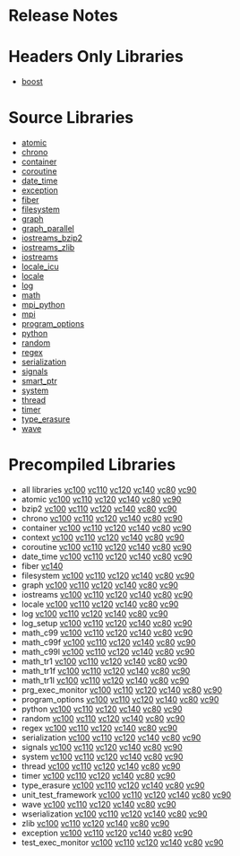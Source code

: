 # Release Notes
# Headers Only Libraries
- [boost](http://nuget.org/packages/boost/1.63.0.0)

# Source Libraries
- [atomic](http://nuget.org/packages/boost_atomic-src/1.63.0.0)
- [chrono](http://nuget.org/packages/boost_chrono-src/1.63.0.0)
- [container](http://nuget.org/packages/boost_container-src/1.63.0.0)
- [coroutine](http://nuget.org/packages/boost_coroutine-src/1.63.0.0)
- [date_time](http://nuget.org/packages/boost_date_time-src/1.63.0.0)
- [exception](http://nuget.org/packages/boost_exception-src/1.63.0.0)
- [fiber](http://nuget.org/packages/boost_fiber-src/1.63.0.0)
- [filesystem](http://nuget.org/packages/boost_filesystem-src/1.63.0.0)
- [graph](http://nuget.org/packages/boost_graph-src/1.63.0.0)
- [graph_parallel](http://nuget.org/packages/boost_graph_parallel-src/1.63.0.0)
- [iostreams_bzip2](http://nuget.org/packages/boost_iostreams_bzip2-src/1.63.0.0)
- [iostreams_zlib](http://nuget.org/packages/boost_iostreams_zlib-src/1.63.0.0)
- [iostreams](http://nuget.org/packages/boost_iostreams-src/1.63.0.0)
- [locale_icu](http://nuget.org/packages/boost_locale_icu-src/1.63.0.0)
- [locale](http://nuget.org/packages/boost_locale-src/1.63.0.0)
- [log](http://nuget.org/packages/boost_log-src/1.63.0.0)
- [math](http://nuget.org/packages/boost_math-src/1.63.0.0)
- [mpi_python](http://nuget.org/packages/boost_mpi_python-src/1.63.0.0)
- [mpi](http://nuget.org/packages/boost_mpi-src/1.63.0.0)
- [program_options](http://nuget.org/packages/boost_program_options-src/1.63.0.0)
- [python](http://nuget.org/packages/boost_python-src/1.63.0.0)
- [random](http://nuget.org/packages/boost_random-src/1.63.0.0)
- [regex](http://nuget.org/packages/boost_regex-src/1.63.0.0)
- [serialization](http://nuget.org/packages/boost_serialization-src/1.63.0.0)
- [signals](http://nuget.org/packages/boost_signals-src/1.63.0.0)
- [smart_ptr](http://nuget.org/packages/boost_smart_ptr-src/1.63.0.0)
- [system](http://nuget.org/packages/boost_system-src/1.63.0.0)
- [thread](http://nuget.org/packages/boost_thread-src/1.63.0.0)
- [timer](http://nuget.org/packages/boost_timer-src/1.63.0.0)
- [type_erasure](http://nuget.org/packages/boost_type_erasure-src/1.63.0.0)
- [wave](http://nuget.org/packages/boost_wave-src/1.63.0.0)
# Precompiled Libraries
- all libraries [vc100](http://nuget.org/packages/boost-vc100/1.63.0.0) [vc110](http://nuget.org/packages/boost-vc110/1.63.0.0) [vc120](http://nuget.org/packages/boost-vc120/1.63.0.0) [vc140](http://nuget.org/packages/boost-vc140/1.63.0.0) [vc80](http://nuget.org/packages/boost-vc80/1.63.0.0) [vc90](http://nuget.org/packages/boost-vc90/1.63.0.0)
- atomic [vc100](http://nuget.org/packages/boost_atomic-vc100/1.63.0.0) [vc110](http://nuget.org/packages/boost_atomic-vc110/1.63.0.0) [vc120](http://nuget.org/packages/boost_atomic-vc120/1.63.0.0) [vc140](http://nuget.org/packages/boost_atomic-vc140/1.63.0.0) [vc80](http://nuget.org/packages/boost_atomic-vc80/1.63.0.0) [vc90](http://nuget.org/packages/boost_atomic-vc90/1.63.0.0)
- bzip2 [vc100](http://nuget.org/packages/boost_bzip2-vc100/1.63.0.0) [vc110](http://nuget.org/packages/boost_bzip2-vc110/1.63.0.0) [vc120](http://nuget.org/packages/boost_bzip2-vc120/1.63.0.0) [vc140](http://nuget.org/packages/boost_bzip2-vc140/1.63.0.0) [vc80](http://nuget.org/packages/boost_bzip2-vc80/1.63.0.0) [vc90](http://nuget.org/packages/boost_bzip2-vc90/1.63.0.0)
- chrono [vc100](http://nuget.org/packages/boost_chrono-vc100/1.63.0.0) [vc110](http://nuget.org/packages/boost_chrono-vc110/1.63.0.0) [vc120](http://nuget.org/packages/boost_chrono-vc120/1.63.0.0) [vc140](http://nuget.org/packages/boost_chrono-vc140/1.63.0.0) [vc80](http://nuget.org/packages/boost_chrono-vc80/1.63.0.0) [vc90](http://nuget.org/packages/boost_chrono-vc90/1.63.0.0)
- container [vc100](http://nuget.org/packages/boost_container-vc100/1.63.0.0) [vc110](http://nuget.org/packages/boost_container-vc110/1.63.0.0) [vc120](http://nuget.org/packages/boost_container-vc120/1.63.0.0) [vc140](http://nuget.org/packages/boost_container-vc140/1.63.0.0) [vc80](http://nuget.org/packages/boost_container-vc80/1.63.0.0) [vc90](http://nuget.org/packages/boost_container-vc90/1.63.0.0)
- context [vc100](http://nuget.org/packages/boost_context-vc100/1.63.0.0) [vc110](http://nuget.org/packages/boost_context-vc110/1.63.0.0) [vc120](http://nuget.org/packages/boost_context-vc120/1.63.0.0) [vc140](http://nuget.org/packages/boost_context-vc140/1.63.0.0) [vc80](http://nuget.org/packages/boost_context-vc80/1.63.0.0) [vc90](http://nuget.org/packages/boost_context-vc90/1.63.0.0)
- coroutine [vc100](http://nuget.org/packages/boost_coroutine-vc100/1.63.0.0) [vc110](http://nuget.org/packages/boost_coroutine-vc110/1.63.0.0) [vc120](http://nuget.org/packages/boost_coroutine-vc120/1.63.0.0) [vc140](http://nuget.org/packages/boost_coroutine-vc140/1.63.0.0) [vc80](http://nuget.org/packages/boost_coroutine-vc80/1.63.0.0) [vc90](http://nuget.org/packages/boost_coroutine-vc90/1.63.0.0)
- date_time [vc100](http://nuget.org/packages/boost_date_time-vc100/1.63.0.0) [vc110](http://nuget.org/packages/boost_date_time-vc110/1.63.0.0) [vc120](http://nuget.org/packages/boost_date_time-vc120/1.63.0.0) [vc140](http://nuget.org/packages/boost_date_time-vc140/1.63.0.0) [vc80](http://nuget.org/packages/boost_date_time-vc80/1.63.0.0) [vc90](http://nuget.org/packages/boost_date_time-vc90/1.63.0.0)
- fiber [vc140](http://nuget.org/packages/boost_fiber-vc140/1.63.0.0)
- filesystem [vc100](http://nuget.org/packages/boost_filesystem-vc100/1.63.0.0) [vc110](http://nuget.org/packages/boost_filesystem-vc110/1.63.0.0) [vc120](http://nuget.org/packages/boost_filesystem-vc120/1.63.0.0) [vc140](http://nuget.org/packages/boost_filesystem-vc140/1.63.0.0) [vc80](http://nuget.org/packages/boost_filesystem-vc80/1.63.0.0) [vc90](http://nuget.org/packages/boost_filesystem-vc90/1.63.0.0)
- graph [vc100](http://nuget.org/packages/boost_graph-vc100/1.63.0.0) [vc110](http://nuget.org/packages/boost_graph-vc110/1.63.0.0) [vc120](http://nuget.org/packages/boost_graph-vc120/1.63.0.0) [vc140](http://nuget.org/packages/boost_graph-vc140/1.63.0.0) [vc80](http://nuget.org/packages/boost_graph-vc80/1.63.0.0) [vc90](http://nuget.org/packages/boost_graph-vc90/1.63.0.0)
- iostreams [vc100](http://nuget.org/packages/boost_iostreams-vc100/1.63.0.0) [vc110](http://nuget.org/packages/boost_iostreams-vc110/1.63.0.0) [vc120](http://nuget.org/packages/boost_iostreams-vc120/1.63.0.0) [vc140](http://nuget.org/packages/boost_iostreams-vc140/1.63.0.0) [vc80](http://nuget.org/packages/boost_iostreams-vc80/1.63.0.0) [vc90](http://nuget.org/packages/boost_iostreams-vc90/1.63.0.0)
- locale [vc100](http://nuget.org/packages/boost_locale-vc100/1.63.0.0) [vc110](http://nuget.org/packages/boost_locale-vc110/1.63.0.0) [vc120](http://nuget.org/packages/boost_locale-vc120/1.63.0.0) [vc140](http://nuget.org/packages/boost_locale-vc140/1.63.0.0) [vc80](http://nuget.org/packages/boost_locale-vc80/1.63.0.0) [vc90](http://nuget.org/packages/boost_locale-vc90/1.63.0.0)
- log [vc100](http://nuget.org/packages/boost_log-vc100/1.63.0.0) [vc110](http://nuget.org/packages/boost_log-vc110/1.63.0.0) [vc120](http://nuget.org/packages/boost_log-vc120/1.63.0.0) [vc140](http://nuget.org/packages/boost_log-vc140/1.63.0.0) [vc80](http://nuget.org/packages/boost_log-vc80/1.63.0.0) [vc90](http://nuget.org/packages/boost_log-vc90/1.63.0.0)
- log_setup [vc100](http://nuget.org/packages/boost_log_setup-vc100/1.63.0.0) [vc110](http://nuget.org/packages/boost_log_setup-vc110/1.63.0.0) [vc120](http://nuget.org/packages/boost_log_setup-vc120/1.63.0.0) [vc140](http://nuget.org/packages/boost_log_setup-vc140/1.63.0.0) [vc80](http://nuget.org/packages/boost_log_setup-vc80/1.63.0.0) [vc90](http://nuget.org/packages/boost_log_setup-vc90/1.63.0.0)
- math_c99 [vc100](http://nuget.org/packages/boost_math_c99-vc100/1.63.0.0) [vc110](http://nuget.org/packages/boost_math_c99-vc110/1.63.0.0) [vc120](http://nuget.org/packages/boost_math_c99-vc120/1.63.0.0) [vc140](http://nuget.org/packages/boost_math_c99-vc140/1.63.0.0) [vc80](http://nuget.org/packages/boost_math_c99-vc80/1.63.0.0) [vc90](http://nuget.org/packages/boost_math_c99-vc90/1.63.0.0)
- math_c99f [vc100](http://nuget.org/packages/boost_math_c99f-vc100/1.63.0.0) [vc110](http://nuget.org/packages/boost_math_c99f-vc110/1.63.0.0) [vc120](http://nuget.org/packages/boost_math_c99f-vc120/1.63.0.0) [vc140](http://nuget.org/packages/boost_math_c99f-vc140/1.63.0.0) [vc80](http://nuget.org/packages/boost_math_c99f-vc80/1.63.0.0) [vc90](http://nuget.org/packages/boost_math_c99f-vc90/1.63.0.0)
- math_c99l [vc100](http://nuget.org/packages/boost_math_c99l-vc100/1.63.0.0) [vc110](http://nuget.org/packages/boost_math_c99l-vc110/1.63.0.0) [vc120](http://nuget.org/packages/boost_math_c99l-vc120/1.63.0.0) [vc140](http://nuget.org/packages/boost_math_c99l-vc140/1.63.0.0) [vc80](http://nuget.org/packages/boost_math_c99l-vc80/1.63.0.0) [vc90](http://nuget.org/packages/boost_math_c99l-vc90/1.63.0.0)
- math_tr1 [vc100](http://nuget.org/packages/boost_math_tr1-vc100/1.63.0.0) [vc110](http://nuget.org/packages/boost_math_tr1-vc110/1.63.0.0) [vc120](http://nuget.org/packages/boost_math_tr1-vc120/1.63.0.0) [vc140](http://nuget.org/packages/boost_math_tr1-vc140/1.63.0.0) [vc80](http://nuget.org/packages/boost_math_tr1-vc80/1.63.0.0) [vc90](http://nuget.org/packages/boost_math_tr1-vc90/1.63.0.0)
- math_tr1f [vc100](http://nuget.org/packages/boost_math_tr1f-vc100/1.63.0.0) [vc110](http://nuget.org/packages/boost_math_tr1f-vc110/1.63.0.0) [vc120](http://nuget.org/packages/boost_math_tr1f-vc120/1.63.0.0) [vc140](http://nuget.org/packages/boost_math_tr1f-vc140/1.63.0.0) [vc80](http://nuget.org/packages/boost_math_tr1f-vc80/1.63.0.0) [vc90](http://nuget.org/packages/boost_math_tr1f-vc90/1.63.0.0)
- math_tr1l [vc100](http://nuget.org/packages/boost_math_tr1l-vc100/1.63.0.0) [vc110](http://nuget.org/packages/boost_math_tr1l-vc110/1.63.0.0) [vc120](http://nuget.org/packages/boost_math_tr1l-vc120/1.63.0.0) [vc140](http://nuget.org/packages/boost_math_tr1l-vc140/1.63.0.0) [vc80](http://nuget.org/packages/boost_math_tr1l-vc80/1.63.0.0) [vc90](http://nuget.org/packages/boost_math_tr1l-vc90/1.63.0.0)
- prg_exec_monitor [vc100](http://nuget.org/packages/boost_prg_exec_monitor-vc100/1.63.0.0) [vc110](http://nuget.org/packages/boost_prg_exec_monitor-vc110/1.63.0.0) [vc120](http://nuget.org/packages/boost_prg_exec_monitor-vc120/1.63.0.0) [vc140](http://nuget.org/packages/boost_prg_exec_monitor-vc140/1.63.0.0) [vc80](http://nuget.org/packages/boost_prg_exec_monitor-vc80/1.63.0.0) [vc90](http://nuget.org/packages/boost_prg_exec_monitor-vc90/1.63.0.0)
- program_options [vc100](http://nuget.org/packages/boost_program_options-vc100/1.63.0.0) [vc110](http://nuget.org/packages/boost_program_options-vc110/1.63.0.0) [vc120](http://nuget.org/packages/boost_program_options-vc120/1.63.0.0) [vc140](http://nuget.org/packages/boost_program_options-vc140/1.63.0.0) [vc80](http://nuget.org/packages/boost_program_options-vc80/1.63.0.0) [vc90](http://nuget.org/packages/boost_program_options-vc90/1.63.0.0)
- python [vc100](http://nuget.org/packages/boost_python-vc100/1.63.0.0) [vc110](http://nuget.org/packages/boost_python-vc110/1.63.0.0) [vc120](http://nuget.org/packages/boost_python-vc120/1.63.0.0) [vc140](http://nuget.org/packages/boost_python-vc140/1.63.0.0) [vc80](http://nuget.org/packages/boost_python-vc80/1.63.0.0) [vc90](http://nuget.org/packages/boost_python-vc90/1.63.0.0)
- random [vc100](http://nuget.org/packages/boost_random-vc100/1.63.0.0) [vc110](http://nuget.org/packages/boost_random-vc110/1.63.0.0) [vc120](http://nuget.org/packages/boost_random-vc120/1.63.0.0) [vc140](http://nuget.org/packages/boost_random-vc140/1.63.0.0) [vc80](http://nuget.org/packages/boost_random-vc80/1.63.0.0) [vc90](http://nuget.org/packages/boost_random-vc90/1.63.0.0)
- regex [vc100](http://nuget.org/packages/boost_regex-vc100/1.63.0.0) [vc110](http://nuget.org/packages/boost_regex-vc110/1.63.0.0) [vc120](http://nuget.org/packages/boost_regex-vc120/1.63.0.0) [vc140](http://nuget.org/packages/boost_regex-vc140/1.63.0.0) [vc80](http://nuget.org/packages/boost_regex-vc80/1.63.0.0) [vc90](http://nuget.org/packages/boost_regex-vc90/1.63.0.0)
- serialization [vc100](http://nuget.org/packages/boost_serialization-vc100/1.63.0.0) [vc110](http://nuget.org/packages/boost_serialization-vc110/1.63.0.0) [vc120](http://nuget.org/packages/boost_serialization-vc120/1.63.0.0) [vc140](http://nuget.org/packages/boost_serialization-vc140/1.63.0.0) [vc80](http://nuget.org/packages/boost_serialization-vc80/1.63.0.0) [vc90](http://nuget.org/packages/boost_serialization-vc90/1.63.0.0)
- signals [vc100](http://nuget.org/packages/boost_signals-vc100/1.63.0.0) [vc110](http://nuget.org/packages/boost_signals-vc110/1.63.0.0) [vc120](http://nuget.org/packages/boost_signals-vc120/1.63.0.0) [vc140](http://nuget.org/packages/boost_signals-vc140/1.63.0.0) [vc80](http://nuget.org/packages/boost_signals-vc80/1.63.0.0) [vc90](http://nuget.org/packages/boost_signals-vc90/1.63.0.0)
- system [vc100](http://nuget.org/packages/boost_system-vc100/1.63.0.0) [vc110](http://nuget.org/packages/boost_system-vc110/1.63.0.0) [vc120](http://nuget.org/packages/boost_system-vc120/1.63.0.0) [vc140](http://nuget.org/packages/boost_system-vc140/1.63.0.0) [vc80](http://nuget.org/packages/boost_system-vc80/1.63.0.0) [vc90](http://nuget.org/packages/boost_system-vc90/1.63.0.0)
- thread [vc100](http://nuget.org/packages/boost_thread-vc100/1.63.0.0) [vc110](http://nuget.org/packages/boost_thread-vc110/1.63.0.0) [vc120](http://nuget.org/packages/boost_thread-vc120/1.63.0.0) [vc140](http://nuget.org/packages/boost_thread-vc140/1.63.0.0) [vc80](http://nuget.org/packages/boost_thread-vc80/1.63.0.0) [vc90](http://nuget.org/packages/boost_thread-vc90/1.63.0.0)
- timer [vc100](http://nuget.org/packages/boost_timer-vc100/1.63.0.0) [vc110](http://nuget.org/packages/boost_timer-vc110/1.63.0.0) [vc120](http://nuget.org/packages/boost_timer-vc120/1.63.0.0) [vc140](http://nuget.org/packages/boost_timer-vc140/1.63.0.0) [vc80](http://nuget.org/packages/boost_timer-vc80/1.63.0.0) [vc90](http://nuget.org/packages/boost_timer-vc90/1.63.0.0)
- type_erasure [vc100](http://nuget.org/packages/boost_type_erasure-vc100/1.63.0.0) [vc110](http://nuget.org/packages/boost_type_erasure-vc110/1.63.0.0) [vc120](http://nuget.org/packages/boost_type_erasure-vc120/1.63.0.0) [vc140](http://nuget.org/packages/boost_type_erasure-vc140/1.63.0.0) [vc80](http://nuget.org/packages/boost_type_erasure-vc80/1.63.0.0) [vc90](http://nuget.org/packages/boost_type_erasure-vc90/1.63.0.0)
- unit_test_framework [vc100](http://nuget.org/packages/boost_unit_test_framework-vc100/1.63.0.0) [vc110](http://nuget.org/packages/boost_unit_test_framework-vc110/1.63.0.0) [vc120](http://nuget.org/packages/boost_unit_test_framework-vc120/1.63.0.0) [vc140](http://nuget.org/packages/boost_unit_test_framework-vc140/1.63.0.0) [vc80](http://nuget.org/packages/boost_unit_test_framework-vc80/1.63.0.0) [vc90](http://nuget.org/packages/boost_unit_test_framework-vc90/1.63.0.0)
- wave [vc100](http://nuget.org/packages/boost_wave-vc100/1.63.0.0) [vc110](http://nuget.org/packages/boost_wave-vc110/1.63.0.0) [vc120](http://nuget.org/packages/boost_wave-vc120/1.63.0.0) [vc140](http://nuget.org/packages/boost_wave-vc140/1.63.0.0) [vc80](http://nuget.org/packages/boost_wave-vc80/1.63.0.0) [vc90](http://nuget.org/packages/boost_wave-vc90/1.63.0.0)
- wserialization [vc100](http://nuget.org/packages/boost_wserialization-vc100/1.63.0.0) [vc110](http://nuget.org/packages/boost_wserialization-vc110/1.63.0.0) [vc120](http://nuget.org/packages/boost_wserialization-vc120/1.63.0.0) [vc140](http://nuget.org/packages/boost_wserialization-vc140/1.63.0.0) [vc80](http://nuget.org/packages/boost_wserialization-vc80/1.63.0.0) [vc90](http://nuget.org/packages/boost_wserialization-vc90/1.63.0.0)
- zlib [vc100](http://nuget.org/packages/boost_zlib-vc100/1.63.0.0) [vc110](http://nuget.org/packages/boost_zlib-vc110/1.63.0.0) [vc120](http://nuget.org/packages/boost_zlib-vc120/1.63.0.0) [vc140](http://nuget.org/packages/boost_zlib-vc140/1.63.0.0) [vc80](http://nuget.org/packages/boost_zlib-vc80/1.63.0.0) [vc90](http://nuget.org/packages/boost_zlib-vc90/1.63.0.0)
- exception [vc100](http://nuget.org/packages/boost_exception-vc100/1.63.0.0) [vc110](http://nuget.org/packages/boost_exception-vc110/1.63.0.0) [vc120](http://nuget.org/packages/boost_exception-vc120/1.63.0.0) [vc140](http://nuget.org/packages/boost_exception-vc140/1.63.0.0) [vc80](http://nuget.org/packages/boost_exception-vc80/1.63.0.0) [vc90](http://nuget.org/packages/boost_exception-vc90/1.63.0.0)
- test_exec_monitor [vc100](http://nuget.org/packages/boost_test_exec_monitor-vc100/1.63.0.0) [vc110](http://nuget.org/packages/boost_test_exec_monitor-vc110/1.63.0.0) [vc120](http://nuget.org/packages/boost_test_exec_monitor-vc120/1.63.0.0) [vc140](http://nuget.org/packages/boost_test_exec_monitor-vc140/1.63.0.0) [vc80](http://nuget.org/packages/boost_test_exec_monitor-vc80/1.63.0.0) [vc90](http://nuget.org/packages/boost_test_exec_monitor-vc90/1.63.0.0)
